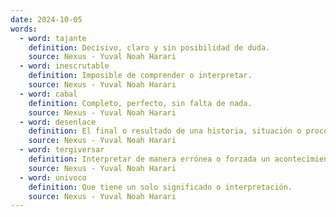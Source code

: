 ```yaml
---
date: 2024-10-05
words:
  - word: tajante
    definition: Decisivo, claro y sin posibilidad de duda.
    source: Nexus - Yuval Noah Harari
  - word: inescrutable
    definition: Imposible de comprender o interpretar.
    source: Nexus - Yuval Noah Harari
  - word: cabal
    definition: Completo, perfecto, sin falta de nada.
    source: Nexus - Yuval Noah Harari
  - word: desenlace
    definition: El final o resultado de una historia, situación o proceso.
    source: Nexus - Yuval Noah Harari
  - word: tergiversar
    definition: Interpretar de manera errónea o forzada un acontecimiento o palabras.
    source: Nexus - Yuval Noah Harari
  - word: univoco
    definition: Que tiene un solo significado o interpretación.
    source: Nexus - Yuval Noah Harari 
---
```

